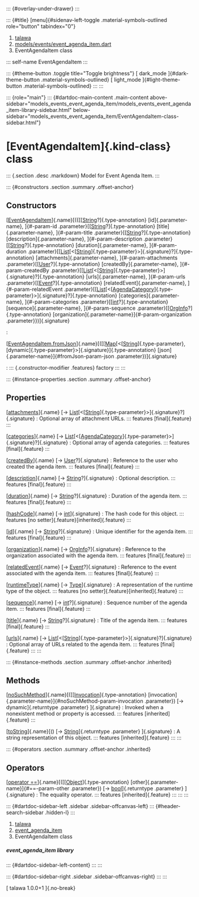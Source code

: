 ::: {#overlay-under-drawer}
:::

::: {#title}
[menu]{#sidenav-left-toggle .material-symbols-outlined role="button"
tabindex="0"}

1.  [talawa](../index.html)
2.  [models/events/event_agenda_item.dart](../models_events_event_agenda_item/)
3.  EventAgendaItem class

::: self-name
EventAgendaItem
:::

::: {#theme-button .toggle title="Toggle brightness"}
[ dark_mode ]{#dark-theme-button .material-symbols-outlined} [
light_mode ]{#light-theme-button .material-symbols-outlined}
:::
:::

::: {role="main"}
::: {#dartdoc-main-content .main-content above-sidebar="models_events_event_agenda_item/models_events_event_agenda_item-library-sidebar.html" below-sidebar="models_events_event_agenda_item/EventAgendaItem-class-sidebar.html"}
<div>

# [EventAgendaItem]{.kind-class} class

</div>

::: {.section .desc .markdown}
Model for Event Agenda Item.
:::

::: {#constructors .section .summary .offset-anchor}
## Constructors

[[EventAgendaItem](../models_events_event_agenda_item/EventAgendaItem/EventAgendaItem.html)]{.name}[({[[[String](https://api.flutter.dev/flutter/dart-core/String-class.html)?]{.type-annotation} [id]{.parameter-name}, ]{#-param-id .parameter}[[[String](https://api.flutter.dev/flutter/dart-core/String-class.html)?]{.type-annotation} [title]{.parameter-name}, ]{#-param-title .parameter}[[[String](https://api.flutter.dev/flutter/dart-core/String-class.html)?]{.type-annotation} [description]{.parameter-name}, ]{#-param-description .parameter}[[[String](https://api.flutter.dev/flutter/dart-core/String-class.html)?]{.type-annotation} [duration]{.parameter-name}, ]{#-param-duration .parameter}[[[List](https://api.flutter.dev/flutter/dart-core/List-class.html)[\<[[String](https://api.flutter.dev/flutter/dart-core/String-class.html)]{.type-parameter}\>]{.signature}?]{.type-annotation} [attachments]{.parameter-name}, ]{#-param-attachments .parameter}[[[User](../models_user_user_info/User-class.html)?]{.type-annotation} [createdBy]{.parameter-name}, ]{#-param-createdBy .parameter}[[[List](https://api.flutter.dev/flutter/dart-core/List-class.html)[\<[[String](https://api.flutter.dev/flutter/dart-core/String-class.html)]{.type-parameter}\>]{.signature}?]{.type-annotation} [urls]{.parameter-name}, ]{#-param-urls .parameter}[[[Event](../models_events_event_model/Event-class.html)?]{.type-annotation} [relatedEvent]{.parameter-name}, ]{#-param-relatedEvent .parameter}[[[List](https://api.flutter.dev/flutter/dart-core/List-class.html)[\<[[AgendaCategory](../models_events_event_agenda_category/AgendaCategory-class.html)]{.type-parameter}\>]{.signature}?]{.type-annotation} [categories]{.parameter-name}, ]{#-param-categories .parameter}[[[int](https://api.flutter.dev/flutter/dart-core/int-class.html)?]{.type-annotation} [sequence]{.parameter-name}, ]{#-param-sequence .parameter}[[[OrgInfo](../models_organization_org_info/OrgInfo-class.html)?]{.type-annotation} [organization]{.parameter-name}]{#-param-organization .parameter}})]{.signature}

:   

[[EventAgendaItem.fromJson](../models_events_event_agenda_item/EventAgendaItem/EventAgendaItem.fromJson.html)]{.name}[([[[Map](https://api.flutter.dev/flutter/dart-core/Map-class.html)[\<[[String](https://api.flutter.dev/flutter/dart-core/String-class.html)]{.type-parameter}, [dynamic]{.type-parameter}\>]{.signature}]{.type-annotation} [json]{.parameter-name}]{#fromJson-param-json .parameter})]{.signature}

:   ::: {.constructor-modifier .features}
    factory
    :::
:::

::: {#instance-properties .section .summary .offset-anchor}
## Properties

[[attachments](../models_events_event_agenda_item/EventAgendaItem/attachments.html)]{.name} [→ [List](https://api.flutter.dev/flutter/dart-core/List-class.html)[\<[[String](https://api.flutter.dev/flutter/dart-core/String-class.html)]{.type-parameter}\>]{.signature}?]{.signature}
:   Optional array of attachment URLs.
    ::: features
    [final]{.feature}
    :::

[[categories](../models_events_event_agenda_item/EventAgendaItem/categories.html)]{.name} [→ [List](https://api.flutter.dev/flutter/dart-core/List-class.html)[\<[[AgendaCategory](../models_events_event_agenda_category/AgendaCategory-class.html)]{.type-parameter}\>]{.signature}?]{.signature}
:   Optional array of agenda categories.
    ::: features
    [final]{.feature}
    :::

[[createdBy](../models_events_event_agenda_item/EventAgendaItem/createdBy.html)]{.name} [→ [User](../models_user_user_info/User-class.html)?]{.signature}
:   Reference to the user who created the agenda item.
    ::: features
    [final]{.feature}
    :::

[[description](../models_events_event_agenda_item/EventAgendaItem/description.html)]{.name} [→ [String](https://api.flutter.dev/flutter/dart-core/String-class.html)?]{.signature}
:   Optional description.
    ::: features
    [final]{.feature}
    :::

[[duration](../models_events_event_agenda_item/EventAgendaItem/duration.html)]{.name} [→ [String](https://api.flutter.dev/flutter/dart-core/String-class.html)?]{.signature}
:   Duration of the agenda item.
    ::: features
    [final]{.feature}
    :::

[[hashCode](https://api.flutter.dev/flutter/dart-core/Object/hashCode.html)]{.name} [→ [int](https://api.flutter.dev/flutter/dart-core/int-class.html)]{.signature}
:   The hash code for this object.
    ::: features
    [no setter]{.feature}[inherited]{.feature}
    :::

[[id](../models_events_event_agenda_item/EventAgendaItem/id.html)]{.name} [→ [String](https://api.flutter.dev/flutter/dart-core/String-class.html)?]{.signature}
:   Unique identifier for the agenda item.
    ::: features
    [final]{.feature}
    :::

[[organization](../models_events_event_agenda_item/EventAgendaItem/organization.html)]{.name} [→ [OrgInfo](../models_organization_org_info/OrgInfo-class.html)?]{.signature}
:   Reference to the organization associated with the agenda item.
    ::: features
    [final]{.feature}
    :::

[[relatedEvent](../models_events_event_agenda_item/EventAgendaItem/relatedEvent.html)]{.name} [→ [Event](../models_events_event_model/Event-class.html)?]{.signature}
:   Reference to the event associated with the agenda item.
    ::: features
    [final]{.feature}
    :::

[[runtimeType](https://api.flutter.dev/flutter/dart-core/Object/runtimeType.html)]{.name} [→ [Type](https://api.flutter.dev/flutter/dart-core/Type-class.html)]{.signature}
:   A representation of the runtime type of the object.
    ::: features
    [no setter]{.feature}[inherited]{.feature}
    :::

[[sequence](../models_events_event_agenda_item/EventAgendaItem/sequence.html)]{.name} [→ [int](https://api.flutter.dev/flutter/dart-core/int-class.html)?]{.signature}
:   Sequence number of the agenda item.
    ::: features
    [final]{.feature}
    :::

[[title](../models_events_event_agenda_item/EventAgendaItem/title.html)]{.name} [→ [String](https://api.flutter.dev/flutter/dart-core/String-class.html)?]{.signature}
:   Title of the agenda item.
    ::: features
    [final]{.feature}
    :::

[[urls](../models_events_event_agenda_item/EventAgendaItem/urls.html)]{.name} [→ [List](https://api.flutter.dev/flutter/dart-core/List-class.html)[\<[[String](https://api.flutter.dev/flutter/dart-core/String-class.html)]{.type-parameter}\>]{.signature}?]{.signature}
:   Optional array of URLs related to the agenda item.
    ::: features
    [final]{.feature}
    :::
:::

::: {#instance-methods .section .summary .offset-anchor .inherited}
## Methods

[[noSuchMethod](https://api.flutter.dev/flutter/dart-core/Object/noSuchMethod.html)]{.name}[([[[Invocation](https://api.flutter.dev/flutter/dart-core/Invocation-class.html)]{.type-annotation} [invocation]{.parameter-name}]{#noSuchMethod-param-invocation .parameter}) [→ dynamic]{.returntype .parameter} ]{.signature}
:   Invoked when a nonexistent method or property is accessed.
    ::: features
    [inherited]{.feature}
    :::

[[toString](https://api.flutter.dev/flutter/dart-core/Object/toString.html)]{.name}[() [→ [String](https://api.flutter.dev/flutter/dart-core/String-class.html)]{.returntype .parameter} ]{.signature}
:   A string representation of this object.
    ::: features
    [inherited]{.feature}
    :::
:::

::: {#operators .section .summary .offset-anchor .inherited}
## Operators

[[operator ==](https://api.flutter.dev/flutter/dart-core/Object/operator_equals.html)]{.name}[([[[Object](https://api.flutter.dev/flutter/dart-core/Object-class.html)]{.type-annotation} [other]{.parameter-name}]{#==-param-other .parameter}) [→ [bool](https://api.flutter.dev/flutter/dart-core/bool-class.html)]{.returntype .parameter} ]{.signature}
:   The equality operator.
    ::: features
    [inherited]{.feature}
    :::
:::
:::

::: {#dartdoc-sidebar-left .sidebar .sidebar-offcanvas-left}
::: {#header-search-sidebar .hidden-l}
:::

1.  [talawa](../index.html)
2.  [event_agenda_item](../models_events_event_agenda_item/)
3.  EventAgendaItem class

##### event_agenda_item library

::: {#dartdoc-sidebar-left-content}
:::
:::

::: {#dartdoc-sidebar-right .sidebar .sidebar-offcanvas-right}
:::
:::

[ talawa 1.0.0+1 ]{.no-break}
